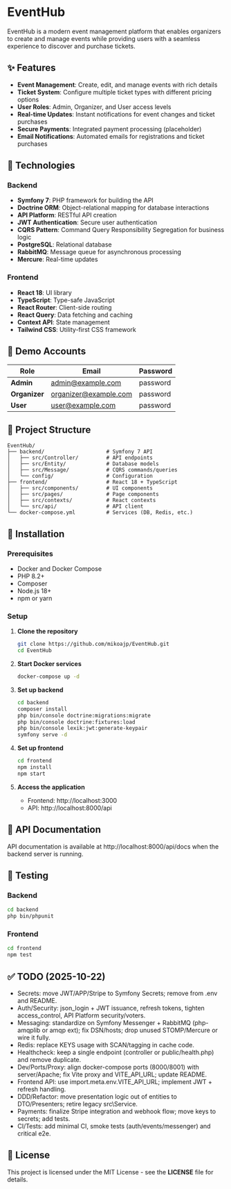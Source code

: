 # EventHub


EventHub is a modern event management platform that enables organizers to create and manage events while providing users with a seamless experience to discover and purchase tickets.

## ✨ Features

- **Event Management**: Create, edit, and manage events with rich details
- **Ticket System**: Configure multiple ticket types with different pricing options
- **User Roles**: Admin, Organizer, and User access levels
- **Real-time Updates**: Instant notifications for event changes and ticket purchases
- **Secure Payments**: Integrated payment processing (placeholder)
- **Email Notifications**: Automated emails for registrations and ticket purchases

## 🚀 Technologies

### Backend
- **Symfony 7**: PHP framework for building the API
- **Doctrine ORM**: Object-relational mapping for database interactions
- **API Platform**: RESTful API creation
- **JWT Authentication**: Secure user authentication
- **CQRS Pattern**: Command Query Responsibility Segregation for business logic
- **PostgreSQL**: Relational database
- **RabbitMQ**: Message queue for asynchronous processing
- **Mercure**: Real-time updates

### Frontend
- **React 18**: UI library
- **TypeScript**: Type-safe JavaScript
- **React Router**: Client-side routing
- **React Query**: Data fetching and caching
- **Context API**: State management
- **Tailwind CSS**: Utility-first CSS framework

## 🔑 Demo Accounts

| Role | Email | Password |
|------|-------|----------|
| **Admin** | admin@example.com | password |
| **Organizer** | organizer@example.com | password |
| **User** | user@example.com | password |

## 📁 Project Structure

```
EventHub/
├── backend/                    # Symfony 7 API
│   ├── src/Controller/         # API endpoints
│   ├── src/Entity/             # Database models
│   ├── src/Message/            # CQRS commands/queries
│   └── config/                 # Configuration
├── frontend/                   # React 18 + TypeScript
│   ├── src/components/         # UI components
│   ├── src/pages/              # Page components
│   ├── src/contexts/           # React contexts
│   └── src/api/                # API client
└── docker-compose.yml          # Services (DB, Redis, etc.)
```

## 🔧 Installation

### Prerequisites

- Docker and Docker Compose
- PHP 8.2+
- Composer
- Node.js 18+
- npm or yarn

### Setup

1. **Clone the repository**
   ```bash
   git clone https://github.com/mikoajp/EventHub.git
   cd EventHub
   ```

2. **Start Docker services**
   ```bash
   docker-compose up -d
   ```

3. **Set up backend**
   ```bash
   cd backend
   composer install
   php bin/console doctrine:migrations:migrate
   php bin/console doctrine:fixtures:load
   php bin/console lexik:jwt:generate-keypair
   symfony serve -d
   ```

4. **Set up frontend**
   ```bash
   cd frontend
   npm install
   npm start
   ```

5. **Access the application**
    - Frontend: http://localhost:3000
    - API: http://localhost:8000/api

## 📝 API Documentation

API documentation is available at http://localhost:8000/api/docs when the backend server is running.

## 🧪 Testing

### Backend
```bash
cd backend
php bin/phpunit
```

### Frontend
```bash
cd frontend
npm test
```

## ✅ TODO (2025-10-22)
- Secrets: move JWT/APP/Stripe to Symfony Secrets; remove from .env and README.
- Auth/Security: json_login + JWT issuance, refresh tokens, tighten access_control, API Platform security/voters.
- Messaging: standardize on Symfony Messenger + RabbitMQ (php-amqplib or amqp ext); fix DSN/hosts; drop unused STOMP/Mercure or wire it fully.
- Redis: replace KEYS usage with SCAN/tagging in cache code.
- Healthcheck: keep a single endpoint (controller or public/health.php) and remove duplicate.
- Dev/Ports/Proxy: align docker-compose ports (8000/8001) with server/Apache; fix Vite proxy and VITE_API_URL; update README.
- Frontend API: use import.meta.env.VITE_API_URL; implement JWT + refresh handling.
- DDD/Refactor: move presentation logic out of entities to DTO/Presenters; retire legacy src\Service.
- Payments: finalize Stripe integration and webhook flow; move keys to secrets; add tests.
- CI/Tests: add minimal CI, smoke tests (auth/events/messenger) and critical e2e.

## 📜 License

This project is licensed under the MIT License - see the **LICENSE** file for details.